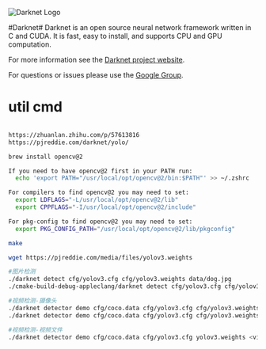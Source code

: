 ![Darknet Logo](http://pjreddie.com/media/files/darknet-black-small.png)

#Darknet#
Darknet is an open source neural network framework written in C and CUDA. It is fast, easy to install, and supports CPU and GPU computation.

For more information see the [Darknet project website](http://pjreddie.com/darknet).

For questions or issues please use the [Google Group](https://groups.google.com/forum/#!forum/darknet).

# util cmd

```bash

https://zhuanlan.zhihu.com/p/57613816
https://pjreddie.com/darknet/yolo/

brew install opencv@2

If you need to have opencv@2 first in your PATH run:
  echo 'export PATH="/usr/local/opt/opencv@2/bin:$PATH"' >> ~/.zshrc

For compilers to find opencv@2 you may need to set:
  export LDFLAGS="-L/usr/local/opt/opencv@2/lib"
  export CPPFLAGS="-I/usr/local/opt/opencv@2/include"

For pkg-config to find opencv@2 you may need to set:
  export PKG_CONFIG_PATH="/usr/local/opt/opencv@2/lib/pkgconfig"

make

wget https://pjreddie.com/media/files/yolov3.weights

#图片检测
./darknet detect cfg/yolov3.cfg cfg/yolov3.weights data/dog.jpg
./cmake-build-debug-appleclang/darknet detect cfg/yolov3.cfg cfg/yolov3.weights data/dog.jpg

#视频检测-摄像头
./darknet detector demo cfg/coco.data cfg/yolov3.cfg cfg/yolov3.weights
./darknet detector demo cfg/coco.data cfg/yolov3.cfg cfg/yolov3.weights -c 0

#视频检测-视频文件
./darknet detector demo cfg/coco.data cfg/yolov3.cfg yolov3.weights <video file>

```
